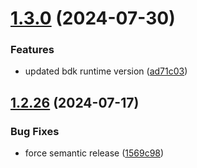 # [1.3.0](https://github.com/kognitos/book-openweather/compare/v1.2.26...v1.3.0) (2024-07-30)


### Features

* updated bdk runtime version ([ad71c03](https://github.com/kognitos/book-openweather/commit/ad71c0358c878b4b711748558e801819047a194a))

## [1.2.26](https://github.com/kognitos/book-openweather/compare/v1.2.25...v1.2.26) (2024-07-17)


### Bug Fixes

* force semantic release ([1569c98](https://github.com/kognitos/book-openweather/commit/1569c985be3a67120edb07de1aea5dad1bc61df6))
